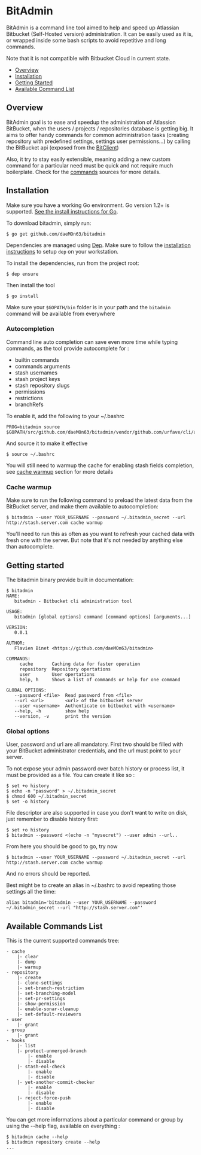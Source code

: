 BitAdmin
===

BitAdmin is a command line tool aimed to help and speed up Atlassian Bitbucket (Self-Hosted version) administration.
It can be easily used as it is, or wrapped inside some bash scripts to avoid repetitive and long commands.

Note that it is not compatible with Bitbucket Cloud in current state.

<!-- toc -->
- [Overview](#overview)
- [Installation](#installation)
- [Getting Started](#getting-started)
- [Available Command List](#available-commands-list)
<!-- tocstop -->

## Overview

BitAdmin goal is to ease and speedup the administration of Atlassion BitBucket, when the users / projects / repositories database is getting big.
It aims to offer handy commands for common administration tasks (creating repository with predefined settings, settings user permissions...) by calling the BitBucket api (exposed from the [BitClient](https://github.com/daeMOn63/bitclient))

Also, it try to stay easily extensible, meaning adding a new custom command for a particular need must be quick and not require much boilerplate. Check for the [commands](commands) sources for more details.

## Installation
Make sure you have a working Go environment.  Go version 1.2+ is supported.  [See
the install instructions for Go](http://golang.org/doc/install.html).

To download bitadmin, simply run:
```
$ go get github.com/daeMOn63/bitadmin
```

Dependencies are managed using [Dep](https://github.com/golang/dep). Make sure to follow the [installation instructions](https://github.com/golang/dep#setup) to setup ```dep``` on your workstation.

To install the dependencies, run from the project root:
```
$ dep ensure
```

Then install the tool
```
$ go install
```

Make sure your `$GOPATH/bin` folder is in your path and the ```bitadmin``` command will be available from everywhere

### Autocompletion

Command line auto completion can save even more time while typing commands, as the tool provide autocomplete for :
- builtin commands
- commands arguments
- stash usernames
- stash project keys
- stash repository slugs
- permissions
- restrictions
- branchRefs

To enable it, add the following to your ~/.bashrc
```
PROG=bitadmin source $GOPATH/src/github.com/daeMOn63/bitadmin/vendor/github.com/urfave/cli/autocomplete/bash_autocomplete
```

And source it to make it effective
```
$ source ~/.bashrc
```

You will still need to warmup the cache for enabling stash fields completion, see [cache warmup](#cache-warmup) section for more details

### Cache warmup

Make sure to run the following command to preload the latest data from the BitBucket server, and make them available to autocompletion:

```
$ bitadmin --user YOUR_USERNAME --password ~/.bitadmin_secret --url http://stash.server.com cache warmup
```
You'll need to run this as often as you want to refresh your cached data with fresh one with the server.
But note that it's not needed by anything else than autocomplete.

## Getting started

The bitadmin binary provide built in documentation:
```
$ bitadmin
NAME:
   bitadmin - Bitbucket cli administration tool

USAGE:
   bitadmin [global options] command [command options] [arguments...]

VERSION:
   0.0.1

AUTHOR:
   Flavien Binet <https://github.com/daeMOn63/bitadmin>

COMMANDS:
     cache       Caching data for faster operation
     repository  Repository opertations
     user        User opertations
     help, h     Shows a list of commands or help for one command

GLOBAL OPTIONS:
   --password <file>  Read password from <file>
   --url <url>        <url> of the bitbucket server
   --user <username>  Authenticate on bitbucket with <username>
   --help, -h         show help
   --version, -v      print the version
```

### Global options

User, password and url are all mandatory. First two should be filled with your BitBucket administrator credentials, and the url must point to your server.


To not expose your admin password over batch history or process list, it must be provided as a file.
You can create it like so :
```
$ set +o history
$ echo -n "password" > ~/.bitadmin_secret
$ chmod 600 ~/.bitadmin_secret
$ set -o history
```

File descriptor are also supported in case you don't want to write on disk, just remember to disable history first:
```
$ set +o history
$ bitadmin --password <(echo -n "mysecret") --user admin --url..
```

From here you should be good to go, try now
```
$ bitadmin --user YOUR_USERNAME --password ~/.bitadmin_secret --url http://stash.server.com cache warmup
```

And no errors should be reported.

Best might be to create an alias in ~/.bashrc to avoid repeating those settings all the time:
```
alias bitadmin='bitadmin --user YOUR_USERNAME --password ~/.bitadmin_secret --url "http://stash.server.com"'
```

## Available Commands List

This is the current supported commands tree:

```
- cache
    |- clear
    |- dump
    |- warmup
- repository
    |- create
    |- clone-settings
    |- set-branch-restriction
    |- set-branching-model
    |- set-pr-settings
    |- show-permission
    |- enable-sonar-cleanup
    |- set-default-reviewers
- user
    |- grant
- group
    |- grant
- hooks
    |- list
    |- protect-unmerged-branch
        |- enable
        |- disable
    |- stash-eol-check
        |- enable
        |- disable
    |- yet-another-commit-checker
        |- enable
        |- disable
    |- reject-force-push
        |- enable
        |- disable
```

You can get more informations about a particular command or group by using the --help flag, available on everything :
```
$ bitadmin cache --help
$ bitadmin repository create --help
...
```
